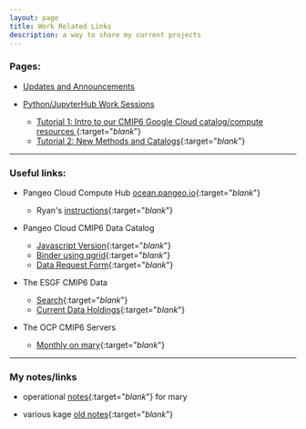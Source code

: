 ```yaml
---
layout: page
title: Work Related Links
description: a way to share my current projects
---
```


### Pages:
- [Updates and Announcements](/index.html)

- [Python/JupyterHub Work Sessions](/pages/sessions.html)

  - [Tutorial 1: Intro to our CMIP6 Google Cloud catalog/compute resources ](/pages/tutorial1.html){:target="_blank_"}
  - [Tutorial 2: New Methods and Catalogs](/pages/tutorial2.html){:target="_blank_"}

--------------
### Useful links:


- Pangeo Cloud Compute Hub [ocean.pangeo.io](https://ocean.pangeo.io){:target="_blank_"}

   - Ryan's [instructions](https://discourse.pangeo.io/t/using-ocean-pangeo-io-for-the-cmip6-hackathon/291){:target="_blank_"}  

- Pangeo Cloud CMIP6 Data Catalog

   - [Javascript Version](https://pangeo-data.github.io/pangeo-datastore/cmip6_pangeo.html){:target="_blank_"}
   - [Binder using qgrid](https://binder.pangeo.io/v2/gh/naomi-henderson/CMIP6-qgrid/master){:target="_blank_"}
   - [Data Request Form](https://docs.google.com/forms/d/e/1FAIpQLScFjA5IddqBs2Rc0xGbzn32NPq12TKr-b-8KGtXWyNDK5sJCg/viewform){:target="_blank_"}  


- The ESGF CMIP6 Data

   - [Search](https://esgf-node.llnl.gov/search/cmip6/){:target="_blank_"}
   - [Current Data Holdings](https://pcmdi.llnl.gov/CMIP6/ArchiveStatistics/esgf_data_holdings/){:target="_blank_"}  


- The OCP CMIP6 Servers

   - [Monthly on mary](http://mary.ldeo.columbia.edu:8080/CMIP6){:target="_blank_"}  

--------------
### My notes/links
- operational [notes](/pages/mary.html){:target="_blank_"} for mary

- various kage [old notes](http://kage.ldeo.columbia.edu/notes/){:target="_blank_"}
